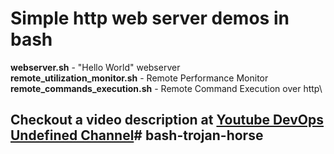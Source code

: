 # Simple http web server demos in bash

**webserver.sh** - "Hello World" webserver\
**remote_utilization_monitor.sh** - Remote Performance Monitor\
**remote_commands_execution.sh** - Remote Command Execution over http\

## Checkout a video description at [Youtube DevOps Undefined Channel](https://youtu.be/jir_hTDYfh0?si=OY_iPwgtut-rsyAd)# bash-trojan-horse
